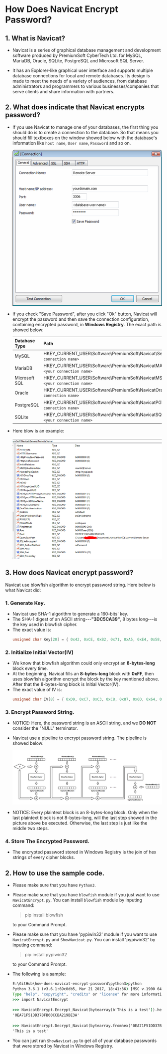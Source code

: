 # How Does Navicat Encrypt Password?

## 1. What is Navicat?

* Navicat is a series of graphical database management and development software produced by PremiumSoft CyberTech Ltd. for MySQL, MariaDB, Oracle, SQLite, PostgreSQL and Microsoft SQL Server.

* It has an Explorer-like graphical user interface and supports multiple database connections for local and remote databases. Its design is made to meet the needs of a variety of audiences, from database administrators and programmers to various businesses/companies that serve clients and share information with partners.

## 2. What does indicate that Navicat encrypts password?
* If you use Navicat to manage one of your databases, the first thing you should do is to create a connection to the database. So that means you should fill textboxes on the window showed below with the database's information like `host name`, `User name`, `Password` and so on.

    <img src = "NavicatSetUpConnection.gif">

* If you check "Save Password", after you click "Ok" button, Navicat will encrypt the password and then save the connection configuration, containing encrypted password, in **Windows Registry**. The exact path is showed below:

    |Database Type|Path                                                                                       |
    |-------------|-------------------------------------------------------------------------------------------|
    |MySQL        |HKEY_CURRENT_USER\\Software\\PremiumSoft\\Navicat\\Servers\\`<your connection name>`       |
    |MariaDB      |HKEY_CURRENT_USER\\Software\\PremiumSoft\\NavicatMARIADB\\Servers\\`<your connection name>`|
    |Microsoft SQL|HKEY_CURRENT_USER\\Software\\PremiumSoft\\NavicatMSSQL\\Servers\\`<your connection name>`  |
    |Oracle       |HKEY_CURRENT_USER\\Software\\PremiumSoft\\NavicatOra\\Servers\\`<your connection name>`    |
    |PostgreSQL   |HKEY_CURRENT_USER\\Software\\PremiumSoft\\NavicatPG\\Servers\\`<your connection name>`     |
    |SQLite       |HKEY_CURRENT_USER\\Software\\PremiumSoft\\NavicatSQLite\\Servers\\`<your connection name>` |

* Here blow is an example:

    <img src = "NavicatInRegistry.PNG">

## 3. How does Navicat encrypt password?
Navicat use blowfish algorithm to encrypt password string. Here below is what Navicat did:

### 1. Generate Key.  
* Navicat use SHA-1 algorithm to generate a 160-bits' key.
* The SHA-1 digest of an ASCII string---**"3DC5CA39"**, 8 bytes long---is the key used in blowfish cipher.
* The exact value is:
    ~~~cpp
    unsigned char Key[20] = { 0x42, 0xCE, 0xB2, 0x71, 0xA5, 0xE4, 0x58, 0xB7, 0x4A, 0xEA, 0x93, 0x94, 0x79, 0x22, 0x35, 0x43, 0x91, 0x87, 0x33, 0x40 };
    ~~~
### 2. Initialize Initial Vector(IV)
* We know that blowfish algorithm could only encrypt an **8-bytes-long** block every time.
* At the beginning, Navicat fills an **8-bytes-long** block with **0xFF**, then uses blowfish algorithm encrypt the block by the key mentioned above. After that the 8-bytes-long block is Initial Vector(IV).
* The exact value of IV is:
    ~~~cpp
    unsigned char IV[8] = { 0xD9, 0xC7, 0xC3, 0xC8, 0x87, 0x0D, 0x64, 0xBD };
    ~~~

### 3. Encrypt Password String.
* NOTICE: Here, the password string is an ASCII string, and we **DO NOT** consider the "NULL" terminator.
* Navicat use a pipeline to encrypt password string. The pipeline is showed below:

    <img src = "EncryptionPipeline.png">


* NOTICE: Every plaintext block is an 8-bytes-long block. Only when the last plaintext block is not 8-bytes-long, will the last step showed in the picture above be executed. Otherwise, the last step is just like the middle two steps.

### 4. Store The Encrypted Password.
* The encrypted password stored in Windows Registry is the join of hex strings of every cipher blocks.

## 2. How to use the sample code.
* Please make sure that you have `Python3`.
* Please make sure that you have `blowfish` module if you just want to use `NavicatEncrypt.py`. You can install `blowfish` module by inputing command:
    > pip install blowfish

    to your Command Prompt.

* Please make sure that you have 'pypiwin32' module if you want to use `NavicatEncrypt.py` and `ShowNavicat.py`. You can install 'pypiwin32' by inputing command:
    > pip install pypiwin32

    to your Command Prompt.

* The following is a sample:
    ~~~cmd
    E:\GitHub\how-does-navicat-encrypt-password\python3>python
    Python 3.6.1 (v3.6.1:69c0db5, Mar 21 2017, 18:41:36) [MSC v.1900 64 bit (AMD64)] on win32
    Type "help", "copyright", "credits" or "license" for more information.
    >>> import NavicatEncrypt

    >>> NavicatEncrypt.Encrypt_Navicat(bytearray(b'This is a test')).hex().upper()
    '0EA71F51DD37BFB60CCBA219BE3A'

    >>> NavicatEncrypt.Decrypt_Navicat(bytearray.fromhex('0EA71F51DD37BFB60CCBA219BE3A')).decode('ascii')
    'This is a test'
    ~~~

* You can just run `ShowNavicat.py` to get all of your database passwords that were stored by Navicat in Windows Registry.
